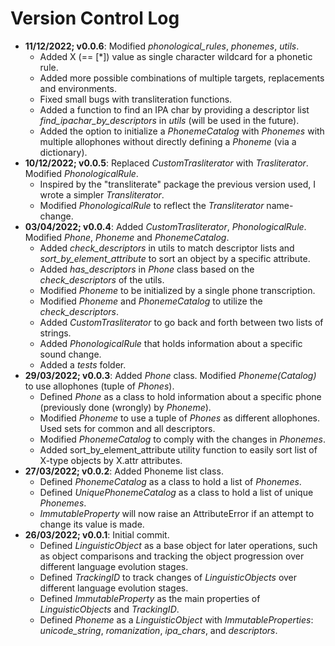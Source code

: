 # Version Control Log

- **11/12/2022; v0.0.6**: Modified *phonological_rules*, *phonemes*, *utils*.
  - Added X (== [*]) value as single character wildcard for a phonetic rule.
  - Added more possible combinations of multiple targets, replacements and environments.
  - Fixed small bugs with transliteration functions. 
  - Added a function to find an IPA char by providing a descriptor list *find_ipachar_by_descriptors* in *utils* (will be used in the future).
  - Added the option to initialize a *PhonemeCatalog* with *Phonemes* with multiple allophones without directly defining a *Phoneme* (via a dictionary).
- **10/12/2022; v0.0.5**: Replaced *CustomTrasliterator* with *Trasliterator*. Modified *PhonologicalRule*.
  - Inspired by the "transliterate" package the previous version used, I wrote a simpler *Transliterator*. 
  - Modified *PhonologicalRule* to reflect the *Transliterator* name-change.
- **03/04/2022; v0.0.4**: Added *CustomTrasliterator*, *PhonologicalRule*. Modified *Phone*, *Phoneme* and *PhonemeCatalog*.
  - Added *check_descriptors* in utils to match descriptor lists and *sort_by_element_attribute* to sort an object by a specific attribute.
  - Added *has_descriptors* in *Phone* class based on the *check_descriptors* of the utils.
  - Modified *Phoneme* to be initialized by a single phone transcription.
  - Modified *Phoneme* and *PhonemeCatalog* to utilize the *check_descriptors*.
  - Added *CustomTrasliterator* to go back and forth between two lists of strings.
  - Added *PhonologicalRule* that holds information about a specific sound change.
  - Added a *tests* folder. 
- **29/03/2022; v0.0.3**: Added *Phone* class. Modified *Phoneme(Catalog)* to use allophones (tuple of *Phones*).
  - Defined *Phone* as a class to hold information about a specific phone (previously done (wrongly) by *Phoneme*).
  - Modified *Phoneme* to use a tuple of *Phones* as different allophones. Used sets for common and all descriptors.
  - Modified *PhonemeCatalog* to comply with the changes in *Phonemes*.
  - Added sort_by_element_attribute utility function to easily sort list of X-type objects by X.attr attributes.
- **27/03/2022; v0.0.2**: Added Phoneme list class.
  - Defined *PhonemeCatalog* as a class to hold a list of *Phonemes*.
  - Defined *UniquePhonemeCatalog* as a class to hold a list of unique *Phonemes*.
  - *ImmutableProperty* will now raise an AttributeError if an attempt to change its value is made.
- **26/03/2022; v0.0.1**: Initial commit.
  - Defined *LinguisticObject* as a base object for later operations, such as object comparisons and tracking the object progression over different language evolution stages.
  - Defined *TrackingID* to track changes of *LinguisticObjects* over different language evolution stages.
  - Defined *ImmutableProperty* as the main properties of *LinguisticObjects* and *TrackingID*.
  - Defined *Phoneme* as a *LinguisticObject* with *ImmutableProperties*: *unicode_string*, *romanization*, *ipa_chars*, and *descriptors*.

